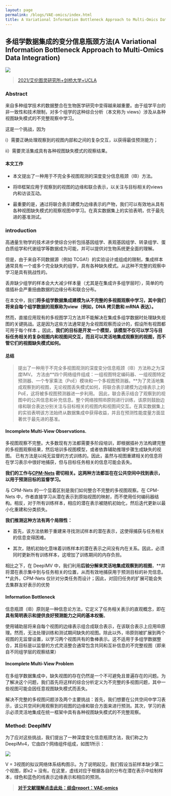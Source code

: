 ```yaml
---
layout: page
permalink: /blogs/VAE-omics/index.html
title: A Variational Information Bottleneck Approach to Multi-Omics Data Integration
---
```

## **多组学数据集成的变分信息瓶颈方法(A Variational Information Bottleneck Approach to Multi-Omics Data Integration)**

![](https://secure2.wostatic.cn/static/prBNeQhTEKRKcURwnWrKjn/image.png?auth_key=1692079855-7k8NpA3dbGg78b7Q6azEQx-0-77788a3ad194ddca8990d78cbe63fbad)

> [2021/艾伦图灵研究所+剑桥大学+UCLA](https://proceedings.mlr.press/v130/lee21a.html)

### Abstract

来自多种组学技术的数据整合在生物医学研究中变得越来越重要。由于组学平台的非一致性和技术限制，对多个组学的这种综合分析（本文称为 views）涉及从各种视图缺失模式的不完整观察中学习。

这是一个挑战，因为

i）需要正确处理观察到的视图内部和之间的复杂交互，以获得最佳预测能力；

ii）需要灵活集成具有各种视图缺失模式的观察结果。

#### 本文工作

- 本文提出了一种用于不完全多视图观测的深度变分信息瓶颈（IB）方法。

- 将IB框架应用于观察到的视图的边缘和联合表示，以关注与目标相关的views内和访谈互动。

- 最重要的是，通过将联合表示建模为边缘表示的产物，我们可以有效地从具有各种视图缺失模式的观察视图中学习。在真实数据集上的实验表明，优于最先进的基准测试。

### introduction 

高通量生物学的技术进步使综合分析包括基因组学、表观基因组学、转录组学、蛋白质组学和代谢组学等数据成为可能，并可以提供对生物系统更全面的理解。

但是，由于来自不同数据源（例如 TCGA1）的实验设计或组成的限制，集成样本通常具有一个或多个完全缺失的组学，具有各种缺失模式。从这种不完整的观察中学习是具有挑战性的。

丢弃缺少组学的样本会大大减少样本量（尤其是在集成许多组学层时），简单的均值插补会严重扭曲数据的边缘分布和联合分布。

在本文中，我们**将多组学数据集成建模为从不完整的多视图观察中学习，其中我们将来自每个组学数据的观察称为view（例如，DNA 拷贝数和 mRNA 表达）。**

然而，直接应用现有的多视图学习方法并不能解决在集成多组学数据时处理缺失视图的关键挑战。这是因为这些方法通常是为全视图观察而设计的，假设所有视图都可用于每个样本 。因此，**我们的目标是开发一个模型，该模型不仅可以学习与目标任务相关的复杂视图内和视图间交互，而且可以灵活地集成观察到的视图，而不管它们的视图缺失模式如何。**

#### 总结
> 提出了一种用于不完全多视图观测的深度变分信息瓶颈（IB）方法称之为深度IMV。
方法由**四个网络组件组成：一组视图特定编码器、一组视图特定预测器、一个专家乘法（PoE）模块和一个多视图预测器。**为了灵活地集成观察到的视图，无论视图丢失模式如何，将联合表示建模为边缘表示上的PoE，这将被多视图预测器进一步利用。
因此，联合表示结合了观察到的视图中的公共信息和补充信息。整个网络按照IB原则进行训练，该原则鼓励边缘和联合表达分别关注与目标相关的视图内和视图间交互。在真实数据集上的实验表明该方法始终从数据集成中获得收益，并且在预测性能度量方面显著优于最先进的基准。

#### Incomplete Multi-View Observations.

多视图观察不完整。大多数现有方法都需要多阶段培训，即根据插补方法构建完整的多视图观察结果，然后培训多视图模型，或者依靠辅助推理步骤生成缺失的视图。
已有方法是以纯无监督的方式训练的。因此，虽然与视图重建相关的信息将在学习表示中很好地捕获，但与目标任务相关的信息可能会丢失。

**我们的工作与[CPM-Nets](https://papers.nips.cc/paper/2019/file/11b9842e0a271ff252c1903e7132cd68-Paper.pdf) 密切相关。这两种方法都旨在在公共空间中找到表示，以用于预测目标的监督学习。**

与 CPM-Nets 的一个显着区别是我们如何整合不完整的多视图观察。在 CPM-Nets 中，作者直接学习从潜在表示到原始视图的映射，而不使用任何编码器结构。相反，对于所有训练样本，相应的潜在表示被随机初始化，然后迭代更新以最小化重建和分类损失。

**我们推测这种方法有两个局限性：**

- 首先，该方法依赖于重建来寻找测试样本的潜在表示，这使得捕获与任务相关的信息变得困难。

- 其次，随机初始化意味着训练样本的潜在表示之间没有内在关系。因此，必须同时更新所有训练样本，这增加了训练期间的内存负担。

相比之下，在 DeepIMV 中，我们利用**后验分解来灵活地集成观察到的视图**，**并将潜在表示集中到与任务相关的位置，从而有效地捕获用于预测目标的补充信息。**此外，CPM-Nets 仅针对分类任务而设计；因此，对回归任务的扩展可能会失去集群友好表示的优势



#### Information Bottleneck

信息瓶颈（IB）原则是一种信息论方法，它定义了任务相关表示的直观概念，即在**具有简明表示和提供良好预测能力之间的基本权衡**。

使用辅助层将来自每个视图的边缘表示组合成联合表示，在该联合表示上应用IB原理。然而，无法处理训练和测试期间缺失的视图。除此以外，IB原则被扩展到两个视图的无监督设置，以学习两个视图共有的鲁棒表示。这不适用于多组学数据整合，其目标是以监督的方式灵活整合通常包含共同和互补信息的不完整视图（即来自不同组学层的观察结果）

#### Incomplete Multi-View Problem 

在多组学数据集成中，缺失视图的存在仍然是一个不可避免且普遍存在的问题。为了解决这个问题，我们首先将这样的综合分析定义为不完整的多视图问题，其中一些视图可能会因任意视图缺失模式而丢失。

解决不完整的多视图问题涉及两个主要挑战：首先，我们想要在公共空间中学习表示，该公共空间利用观察到的视图的边缘和联合方面来进行预测。其次，学习的表示必须灵活地集成在统一框架中具有各种视图缺失模式的不完整观察。

### Method: DeepIMV

为了应对这些挑战，我们提出了一种深度变化信息瓶颈方法，我们称之为DeepIMv4，它由四个网络组件组成，如图1所示：

![](https://secure2.wostatic.cn/static/rhWLXp2UN6kq6XodkR6AHf/image.png?auth_key=1692079855-otw5bCaizyYnLMhMTyKSoY-0-f3adcdbe1832e4d7d191edffe65d3f86)

V = 3视图的拟议网络体系结构图示。为了说明起见，我们假设当前样本缺少第二个视图，即x2 = 没有。在这里，虚线对应于根据各自的分布在潜在表示中绘制样本，绿色和蓝色的线表示边缘表示和相应的预测。

> **<font color='red'> [对于文献理解点击此处：组会report：VAE-omics](https://Lilian-tju.github.io/blogs/reports/20220823-多组学数据集成的变分信息瓶颈方法.pdf) </font>**